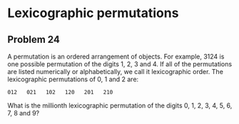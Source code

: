 Lexicographic permutations
==========================

Problem 24 
----------

A permutation is an ordered arrangement of objects. For example, 3124 is one possible permutation of the digits 1, 2, 3 and 4. If all of the permutations are listed numerically or alphabetically, we call it lexicographic order. The lexicographic permutations of 0, 1 and 2 are:

```
012   021   102   120   201   210
```

What is the millionth lexicographic permutation of the digits 0, 1, 2, 3, 4, 5, 6, 7, 8 and 9?


